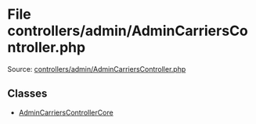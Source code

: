 File controllers/admin/AdminCarriersController.php
=========
Source: [controllers/admin/AdminCarriersController.php](https://github.com/PrestaShop/PrestaShop/blob/1.6.1.1/controllers/admin/AdminCarriersController.php)


Classes
-------

* [AdminCarriersControllerCore](class.AdminCarriersControllerCore)

